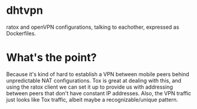 # dhtvpn

ratox and openVPN configurations, talking to eachother, expressed as
Dockerfiles.

# What's the point?

Because it's kind of hard to establish a VPN between mobile peers behind
unpredictable NAT configurations. Tox is great at dealing with this, and using
the ratox client we can set it up to provide us with addressing between peers
that don't have constant IP addresses. Also, the VPN traffic just looks like
Tox traffic, albeit maybe a recognizable/unique pattern.

